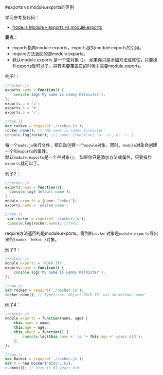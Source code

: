 #exports vs module.exports的区别


学习参考及代码：
 - [Node.js Module – exports vs module.exports](http://www.hacksparrow.com/node-js-exports-vs-module-exports.html)

**要点：**
 - exports指向module.exports，exports是对module.exports的引用。
 - require方法返回的是module.exports。
 - 默认module.exports 是一个空对象 {}。 如果你只是添加方法或属性，只要操作exports就可以了。只有需要覆盖它的时候才需要module.exports。


例子1：
```javascript
//rocker.js
exports.name = function() {
	console.log('My name is Lemmy Kilmister');
};
exports.a = 'a';
exports.b = 'b';
exports.b = 'c';
```
```javascript
//app.js
var rocker = require('./rocker.js');
rocker.name(); // 'My name is Lemmy Kilmister'
console.log(rocker); //{ name: [Function], a: 'a', b: 'c' }
 ```
 每一个`node.js`执行文件，都自动创建一个`module`对象，同时，`module`对象会创建一个叫`exports`的属性。  
默认`module.exports`是一个空对象`{}`。 如果你只是添加方法或属性，只要操作`exports`就可以了。

例子2：
```javascript
//rocker.js
exports.name = function(){
  console.log('default name');
}
module.exports = {name: 'hekui'};
exports.name = 'edited name';
```
```javascript
//app.js
 var rocker = require('./rocker.js');
 console.log(rocker.name); //hekui
 ```
 require方法返回的是module.exports。得到的`rocker`对象是`module.exports`导出来的`{name: 'hekui'}`对象。


例子3：
```javascript
//rocker.js
module.exports = 'ROCK IT!';
exports.name = function() {
    console.log('My name is Lemmy Kilmister');
};
```
```javascript
//app.js
var rocker = require('./rocker.js');
rocker.name(); // TypeError: Object ROCK IT! has no method 'name'
 ```

 例子4：
 ```javascript
 //rocker.js
 module.exports = function(name, age) {
     this.name = name;
     this.age = age;
     this.about = function() {
         console.log(this.name +' is '+ this.age +' years old');
     };
 };
 ```
 ```javascript
 //app.js
 var Rocker = require('./rocker.js');
 var r = new Rocker('Ozzy', 62);
 r.about(); // Ozzy is 62 years old
  ```

